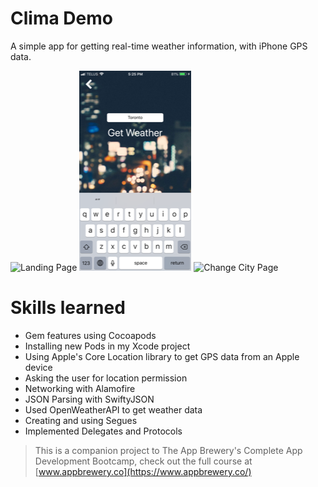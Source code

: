 # Clima Demo

A simple app for getting real-time weather information, with iPhone GPS data. 


![Landing Page](https://github.com/Phissix/ClimaWeather/blob/master/demo/IMG_1109.PNG)
![Transition Page](https://github.com/Phissix/ClimaWeather/blob/master/demo/IMG_1110.PNG)
![Change City Page](https://github.com/Phissix/ClimaWeather/blob/master/demo/IMG_1111.PNG)



# Skills learned
- Gem features using Cocoapods
- Installing new Pods in my Xcode project
- Using Apple's Core Location library to get GPS data from an Apple device
- Asking the user for location permission
- Networking with Alamofire
- JSON Parsing with SwiftyJSON
- Used OpenWeatherAPI to get weather data
- Creating and using Segues
- Implemented Delegates and Protocols

>This is a companion project to The App Brewery's Complete App Development Bootcamp, check out the full course at [www.appbrewery.co](https://www.appbrewery.co/)



